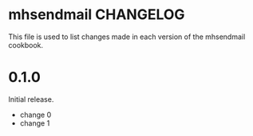 # mhsendmail CHANGELOG

This file is used to list changes made in each version of the mhsendmail cookbook.

# 0.1.0

Initial release.

- change 0
- change 1

